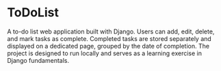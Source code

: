 # ToDoList
A to-do list web application built with Django. Users can add, edit, delete, and mark tasks as complete. Completed tasks are stored separately and displayed on a dedicated page, grouped by the date of completion. The project is designed to run locally and serves as a learning exercise in Django fundamentals.
